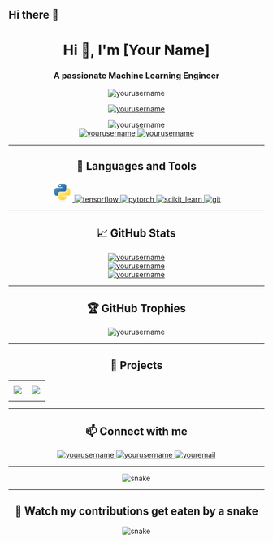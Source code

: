 ## Hi there 👋

<h1 align="center">Hi 👋, I'm [Your Name]</h1>
<h3 align="center">A passionate Machine Learning Engineer</h3>

<p align="center">
  <img src="https://komarev.com/ghpvc/?username=yourusername&label=Profile%20views&color=0e75b6&style=flat" alt="yourusername" />
</p>

<p align="center">
  <a href="https://twitter.com/yourusername" target="blank">
    <img src="https://img.shields.io/twitter/follow/yourusername?logo=twitter&style=for-the-badge" alt="yourusername" />
  </a>
</p>

<div align="center">
  <img src="https://github-readme-streak-stats.herokuapp.com/?user=yourusername&theme=tokyonight" alt="yourusername" />
</div>

<div align="center">
  <a href="https://github.com/yourusername">
    <img src="https://github-readme-stats.vercel.app/api?username=yourusername&show_icons=true&theme=tokyonight" alt="yourusername" />
  </a>
  <a href="https://github.com/yourusername">
    <img src="https://github-readme-stats.vercel.app/api/top-langs?username=yourusername&show_icons=true&locale=en&layout=compact&theme=tokyonight" alt="yourusername" />
  </a>
</div>

---

<h2 align="center">🚀 Languages and Tools</h2>
<p align="center">
  <a href="https://www.python.org" target="_blank">
    <img src="https://raw.githubusercontent.com/devicons/devicon/master/icons/python/python-original.svg" alt="python" width="40" height="40"/>
  </a>
  <a href="https://www.tensorflow.org" target="_blank">
    <img src="https://www.vectorlogo.zone/logos/tensorflow/tensorflow-icon.svg" alt="tensorflow" width="40" height="40"/>
  </a>
  <a href="https://pytorch.org" target="_blank">
    <img src="https://www.vectorlogo.zone/logos/pytorch/pytorch-icon.svg" alt="pytorch" width="40" height="40"/>
  </a>
  <a href="https://scikit-learn.org/" target="_blank">
    <img src="https://upload.wikimedia.org/wikipedia/commons/0/05/Scikit_learn_logo_small.svg" alt="scikit_learn" width="40" height="40"/>
  </a>
  <a href="https://git-scm.com/" target="_blank">
    <img src="https://www.vectorlogo.zone/logos/git-scm/git-scm-icon.svg" alt="git" width="40" height="40"/>
  </a>
  <!-- Add more tools and languages as needed -->
</p>

---

<h2 align="center">📈 GitHub Stats</h2>
<div align="center">
  <a href="https://github.com/yourusername">
    <img src="https://github-readme-streak-stats.herokuapp.com/?user=yourusername&theme=radical" alt="yourusername" />
  </a>
</div>
<div align="center">
  <a href="https://github.com/yourusername">
    <img src="https://github-readme-stats.vercel.app/api?username=yourusername&show_icons=true&theme=radical" alt="yourusername" />
  </a>
</div>
<div align="center">
  <a href="https://github.com/yourusername">
    <img src="https://github-readme-stats.vercel.app/api/top-langs/?username=yourusername&theme=radical&layout=compact" alt="yourusername" />
  </a>
</div>

---

<h2 align="center">🏆 GitHub Trophies</h2>
<p align="center">
  <img src="https://github-profile-trophy.vercel.app/?username=yourusername&theme=onedark&no-frame=true&row=1&column=6" alt="yourusername" />
</p>

---

<h2 align="center">🌟 Projects</h2>
<table>
  <tr>
    <td align="center" style="padding: 10px;">
      <a href="https://github.com/yourusername/project1">
        <img src="https://github-readme-stats.vercel.app/api/pin/?username=yourusername&repo=project1&theme=radical" />
      </a>
    </td>
    <td align="center" style="padding: 10px;">
      <a href="https://github.com/yourusername/project2">
        <img src="https://github-readme-stats.vercel.app/api/pin/?username=yourusername&repo=project2&theme=radical" />
      </a>
    </td>
  </tr>
  <!-- Add more projects as needed -->
</table>

---

<h2 align="center">📫 Connect with me</h2>
<p align="center">
  <a href="https://twitter.com/yourusername" target="blank">
    <img src="https://img.shields.io/twitter/follow/yourusername?logo=twitter&style=for-the-badge" alt="yourusername" />
  </a>
  <a href="https://linkedin.com/in/yourusername" target="blank">
    <img src="https://img.shields.io/badge/-LinkedIn-%230077B5?style=for-the-badge&logo=linkedin&logoColor=white" alt="yourusername" />
  </a>
  <a href="mailto:youremail@example.com">
    <img src="https://img.shields.io/badge/-Email-%23333?style=for-the-badge&logo=gmail&logoColor=white" alt="youremail" />
  </a>
</p>

---

<p align="center">
  <img src="https://github.com/yourusername/yourusername/raw/output/github-contribution-grid-snake.svg" alt="snake" />
</p>

---

<h2 align="center">🐍 Watch my contributions get eaten by a snake</h2>
<p align="center">
  <img src="https://github.com/yourusername/yourusername/raw/output/github-contribution-grid-snake.svg" alt="snake" />
</p>


<!--
**ParamChordiya/ParamChordiya** is a ✨ _special_ ✨ repository because its `README.md` (this file) appears on your GitHub profile.

Here are some ideas to get you started:

- 🔭 I’m currently working on ...
- 🌱 I’m currently learning ...
- 👯 I’m looking to collaborate on ...
- 🤔 I’m looking for help with ...
- 💬 Ask me about ...
- 📫 How to reach me: ...
- 😄 Pronouns: ...
- ⚡ Fun fact: ...
-->
